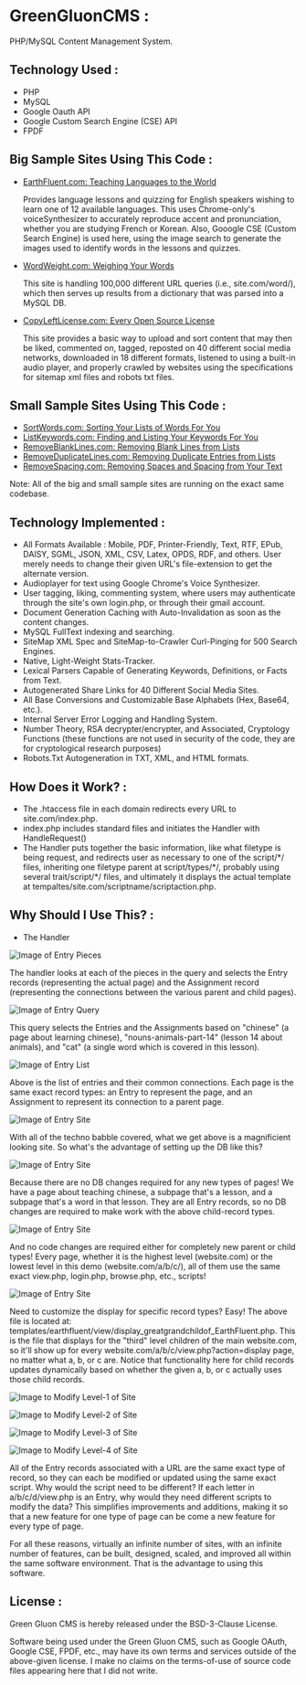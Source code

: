 # GreenGluonCMS :
PHP/MySQL Content Management System.

## Technology Used :
- PHP
- MySQL
- Google Oauth API
- Google Custom Search Engine (CSE) API
- FPDF

## Big Sample Sites Using This Code :
- [EarthFluent.com: Teaching Languages to the World](http://www.earthfluent.com/)

   Provides language lessons and quizzing for English speakers wishing to learn one of 12 available languages.  This uses Chrome-only's voiceSynthesizer to accurately reproduce accent and pronunciation, whether you are studying French or Korean.  Also, Gooogle CSE (Custom Search Engine) is used here, using the image search to generate the images used to identify words in the lessons and quizzes.

- [WordWeight.com: Weighing Your Words](http://www.wordweight.com/)

   This site is handling 100,000 different URL queries (i.e., site.com/word/), which then serves up results from a dictionary that was parsed into a MySQL DB.

- [CopyLeftLicense.com: Every Open Source License](http://www.copyleftlicense.com/)

    This site provides a basic way to upload and sort content that may then be liked, commented on, tagged, reposted on 40 different social media networks, downloaded in 18 different formats, listened to using a built-in audio player, and properly crawled by websites using the specifications for sitemap xml files and robots txt files.

## Small Sample Sites Using This Code :
- [SortWords.com: Sorting Your Lists of Words For You](http://www.sortwords.com/)
- [ListKeywords.com: Finding and Listing Your Keywords For You](http://www.listkeywords.com/)
- [RemoveBlankLines.com: Removing Blank Lines from Lists](http://www.removeblanklines.com/)
- [RemoveDuplicateLines.com: Removing Duplicate Entries from Lists](http://www.removeduplicatelines.com/)
- [RemoveSpacing.com: Removing Spaces and Spacing from Your Text](http://www.removespacing.com/)

Note: All of the big and small sample sites are running on the exact same codebase.

## Technology Implemented :
- All Formats Available : Mobile, PDF, Printer-Friendly, Text, RTF, EPub, DAISY, SGML, JSON, XML, CSV, Latex, OPDS, RDF, and others.  User merely needs to change their given URL's file-extension to get the alternate version.
- Audioplayer for text using Google Chrome's Voice Synthesizer.
- User tagging, liking, commenting system, where users may authenticate through the site's own login.php, or through their gmail account.
- Document Generation Caching with Auto-Invalidation as soon as the content changes.
- MySQL FullText indexing and searching.
- SiteMap XML Spec and SiteMap-to-Crawler Curl-Pinging for 500 Search Engines.
- Native, Light-Weight Stats-Tracker.
- Lexical Parsers Capable of Generating Keywords, Definitions, or Facts from Text.
- Autogenerated Share Links for 40 Different Social Media Sites.
- All Base Conversions and Customizable Base Alphabets (Hex, Base64, etc.).
- Internal Server Error Logging and Handling System.
- Number Theory, RSA decrypter/encrypter, and Associated, Cryptology Functions (these functions are not used in security of the code, they are for cryptological research purposes)
- Robots.Txt Autogeneration in TXT, XML, and HTML formats.

## How Does it Work? :
- The .htaccess file in each domain redirects every URL to site.com/index.php.
- index.php includes standard files and initiates the Handler with HandleRequest()
- The Handler puts together the basic information, like what filetype is being request, and redirects user as necessary to one of the script/\*/ files, inheriting one filetype parent at script/types/\*/, probably using several trait/script/\*/ files, and ultimately it displays the actual template at tempaltes/site.com/scriptname/scriptaction.php.

## Why Should I Use This? :
- The Handler

![Image of Entry Pieces](https://github.com/HoldOffHunger/GreenGluonCMS/blob/master/documentation/entry-pieces.jpg)

The handler looks at each of the pieces in the query and selects the Entry records (representing the actual page) and the Assignment record (representing the connections between the various parent and child pages).

![Image of Entry Query](https://github.com/HoldOffHunger/GreenGluonCMS/blob/master/documentation/entry-query.jpg)

This query selects the Entries and the Assignments based on "chinese" (a page about learning chinese), "nouns-animals-part-14" (lesson 14 about animals), and "cat" (a single word which is covered in this lesson).

![Image of Entry List](https://github.com/HoldOffHunger/GreenGluonCMS/blob/master/documentation/entry-list.jpg)

Above is the list of entries and their common connections.  Each page is the same exact record types: an Entry to represent the page, and an Assignment to represent its connection to a parent page.

![Image of Entry Site](https://github.com/HoldOffHunger/GreenGluonCMS/blob/master/documentation/entry-site.jpg)

With all of the techno babble covered, what we get above is a magnificient looking site.  So what's the advantage of setting up the DB like this?

![Image of Entry Site](https://github.com/HoldOffHunger/GreenGluonCMS/blob/master/documentation/entry-child-types.jpg)

Because there are no DB changes required for any new types of pages!  We have a page about teaching chinese, a subpage that's a lesson, and a subpage that's a word in that lesson.  They are all Entry records, so no DB changes are required to make work with the above child-record types.

![Image of Entry Site](https://github.com/HoldOffHunger/GreenGluonCMS/blob/master/documentation/scripts.jpg)

And no code changes are required either for completely new parent or child types!  Every page, whether it is the highest level (website.com) or the lowest level in this demo (website.com/a/b/c/), all of them use the same exact view.php, login.php, browse.php, etc., scripts!

![Image of Entry Site](https://github.com/HoldOffHunger/GreenGluonCMS/blob/master/documentation/templates.jpg)

Need to customize the display for specific record types?  Easy!  The above file is located at: templates/earthfluent/view/display_greatgrandchildof_EarthFluent.php.  This is the file that displays for the "third" level children of the main website.com, so it'll show up for every website.com/a/b/c/view.php?action=display page, no matter what a, b, or c are.  Notice that functionality here for child records updates dynamically based on whether the given a, b, or c actually uses those child records.

![Image to Modify Level-1 of Site](https://github.com/HoldOffHunger/GreenGluonCMS/blob/master/documentation/level1-modify.jpg)

![Image to Modify Level-2 of Site](https://github.com/HoldOffHunger/GreenGluonCMS/blob/master/documentation/level2-modify.jpg)

![Image to Modify Level-3 of Site](https://github.com/HoldOffHunger/GreenGluonCMS/blob/master/documentation/level3-modify.jpg)

![Image to Modify Level-4 of Site](https://github.com/HoldOffHunger/GreenGluonCMS/blob/master/documentation/level4-modify.jpg)

All of the Entry records associated with a URL are the same exact type of record, so they can each be modified or updated using the same exact script.  Why would the script need to be different?  If each letter in a/b/c/d/view.php is an Entry, why would they need different scripts to modify the data?  This simplifies improvements and additions, making it so that a new feature for one type of page can be come a new feature for every type of page.

For all these reasons, virtually an infinite number of sites, with an infinite number of features, can be built, designed, scaled, and improved all within the same software environment.  That is the advantage to using this software.

## License :
Green Gluon CMS is hereby released under the BSD-3-Clause License.

Software being used under the Green Gluon CMS, such as Google OAuth, Google CSE, FPDF, etc., may have its own terms and services outside of the above-given license.  I make no claims on the terms-of-use of source code files appearing here that I did not write.
